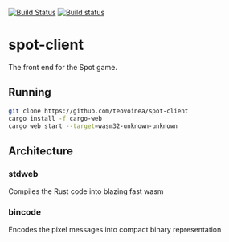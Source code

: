 [![Build Status](https://travis-ci.org/teovoinea/spot-client.svg?branch=master)](https://travis-ci.org/teovoinea/spot-client)
[![Build status](https://ci.appveyor.com/api/projects/status/ld3b3u2wa9rw6m7j?svg=true)](https://ci.appveyor.com/project/teovoinea/spot-client)

# spot-client

The front end for the Spot game.

## Running

```bash
git clone https://github.com/teovoinea/spot-client
cargo install -f cargo-web
cargo web start --target=wasm32-unknown-unknown
```

## Architecture

### stdweb

Compiles the Rust code into blazing fast wasm

### bincode

Encodes the pixel messages into compact binary representation
